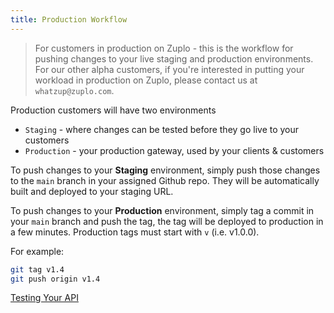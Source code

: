```yaml
---
title: Production Workflow
---
```


> For customers in production on Zuplo - this is the workflow for pushing
> changes to your live staging and production environments. For our other alpha
> customers, if you're interested in putting your workload in production on
> Zuplo, please contact us at `whatzup@zuplo.com`.

Production customers will have two environments

- `Staging` - where changes can be tested before they go live to your customers
- `Production` - your production gateway, used by your clients & customers

To push changes to your **Staging** environment, simply push those changes to
the `main` branch in your assigned Github repo. They will be automatically built
and deployed to your staging URL.

To push changes to your **Production** environment, simply tag a commit in your
`main` branch and push the tag, the tag will be deployed to production in a few
minutes. Production tags must start with `v` (i.e. v1.0.0).

For example:

```bash
git tag v1.4
git push origin v1.4
```

[Testing Your API](../guides/testing-your-api.md)
